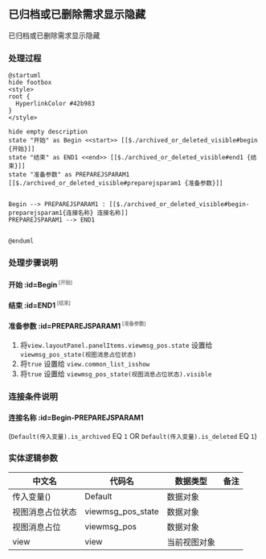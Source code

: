 ## 已归档或已删除需求显示隐藏 <!-- {docsify-ignore-all} -->

   已归档或已删除需求显示隐藏

### 处理过程

```plantuml
@startuml
hide footbox
<style>
root {
  HyperlinkColor #42b983
}
</style>

hide empty description
state "开始" as Begin <<start>> [[$./archived_or_deleted_visible#begin {开始}]]
state "结束" as END1 <<end>> [[$./archived_or_deleted_visible#end1 {结束}]]
state "准备参数" as PREPAREJSPARAM1  [[$./archived_or_deleted_visible#preparejsparam1 {准备参数}]]


Begin --> PREPAREJSPARAM1 : [[$./archived_or_deleted_visible#begin-preparejsparam1{连接名称} 连接名称]]
PREPAREJSPARAM1 --> END1


@enduml
```


### 处理步骤说明

#### 开始 :id=Begin<sup class="footnote-symbol"> <font color=gray size=1>[开始]</font></sup>




#### 结束 :id=END1<sup class="footnote-symbol"> <font color=gray size=1>[结束]</font></sup>




#### 准备参数 :id=PREPAREJSPARAM1<sup class="footnote-symbol"> <font color=gray size=1>[准备参数]</font></sup>



1. 将`view.layoutPanel.panelItems.viewmsg_pos.state` 设置给  `viewmsg_pos_state(视图消息占位状态)`
2. 将`true` 设置给  `view.common_list_isshow`
3. 将`true` 设置给  `viewmsg_pos_state(视图消息占位状态).visible`

### 连接条件说明
#### 连接名称 :id=Begin-PREPAREJSPARAM1

(```Default(传入变量).is_archived``` EQ ```1``` OR ```Default(传入变量).is_deleted``` EQ ```1```)


### 实体逻辑参数

|    中文名   |    代码名    |  数据类型      |备注 |
| --------| --------| --------  | --------   |
|传入变量(<i class="fa fa-check"/></i>)|Default|数据对象||
|视图消息占位状态|viewmsg_pos_state|数据对象||
|视图消息占位|viewmsg_pos|数据对象||
|view|view|当前视图对象||
